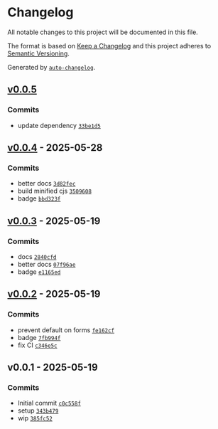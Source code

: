 # Changelog

All notable changes to this project will be documented in this file.

The format is based on [Keep a Changelog](https://keepachangelog.com/en/1.0.0/)
and this project adheres to [Semantic Versioning](https://semver.org/spec/v2.0.0.html).

Generated by [`auto-changelog`](https://github.com/CookPete/auto-changelog).

## [v0.0.5](https://github.com/substrate-system/email/compare/v0.0.4...v0.0.5)

### Commits

- update dependency [`33be1d5`](https://github.com/substrate-system/email/commit/33be1d58a0ee3e36143653892297d9f198bcf281)

## [v0.0.4](https://github.com/substrate-system/email/compare/v0.0.3...v0.0.4) - 2025-05-28

### Commits

- better docs [`3d82fec`](https://github.com/substrate-system/email/commit/3d82fecbbee27f27f4e81e850a254a6ab14d742a)
- build minified cjs [`3509608`](https://github.com/substrate-system/email/commit/3509608dc6baf277395bf313e639482a5ccd2a9e)
- badge [`bbd323f`](https://github.com/substrate-system/email/commit/bbd323f8df69b47dc73867ea424a5cf81ad6c312)

## [v0.0.3](https://github.com/substrate-system/email/compare/v0.0.2...v0.0.3) - 2025-05-19

### Commits

- docs [`2840cfd`](https://github.com/substrate-system/email/commit/2840cfd5f6776218a579a3c11456f15b82a13ba8)
- better docs [`07f96ae`](https://github.com/substrate-system/email/commit/07f96ae3f1ef5b13f007887a20481474cf5caf7a)
- badge [`e1165ed`](https://github.com/substrate-system/email/commit/e1165ed8d1a7a25ec6c3d02e9f41d05ec7975be7)

## [v0.0.2](https://github.com/substrate-system/email/compare/v0.0.1...v0.0.2) - 2025-05-19

### Commits

- prevent default on forms [`fe162cf`](https://github.com/substrate-system/email/commit/fe162cf74583644bec85ac14d408d97b24703eb4)
- badge [`7fb994f`](https://github.com/substrate-system/email/commit/7fb994f4d95a3f55917aa21de33f30e7a8ebe840)
- fix CI [`c346e5c`](https://github.com/substrate-system/email/commit/c346e5ca9fa04487a0e47fa3eceaa46e067a90bb)

## v0.0.1 - 2025-05-19

### Commits

- Initial commit [`c0c558f`](https://github.com/substrate-system/email/commit/c0c558f9ddcc850cf239a2020f9c88287cacc33a)
- setup [`343b479`](https://github.com/substrate-system/email/commit/343b479ad8ccfecde5f8fcb34700395c5afc2fdd)
- wip [`385fc52`](https://github.com/substrate-system/email/commit/385fc52cd01cef28d1bedc267d74371efa3be713)
